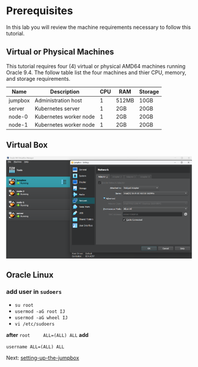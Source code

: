 # Prerequisites

In this lab you will review the machine requirements necessary to follow this tutorial.

## Virtual or Physical Machines

This tutorial requires four (4) virtual or physical AMD64 machines running Oracle 9.4. The follow table list the four machines and thier CPU, memory, and storage requirements.

| Name    | Description            | CPU | RAM   | Storage |
|---------|------------------------|-----|-------|---------|
| jumpbox | Administration host    | 1   | 512MB | 10GB    |
| server  | Kubernetes server      | 1   | 2GB   | 20GB    |
| node-0  | Kubernetes worker node | 1   | 2GB   | 20GB    |
| node-1  | Kubernetes worker node | 1   | 2GB   | 20GB    |
## Virtual Box
![vm.png](..%2Fvm.png)
## Oracle Linux

### add user in `sudoers`

-   `su root`
- `usermod -aG root IJ`
- `usermod -aG wheel IJ`
- `vi /etc/sudoers`

**after** `root     ALL=(ALL) ALL` **add**

`username ALL=(ALL) ALL`

Next: [setting-up-the-jumpbox](02-jumpbox.md)
